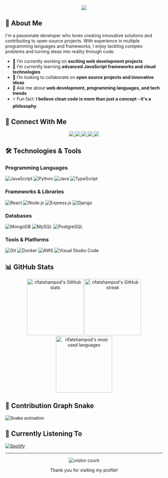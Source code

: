 <!-- Header Section with Animation -->
<div align="center">
  <img src="https://capsule-render.vercel.app/api?type=waving&color=gradient&height=200&section=header&text=rifatshampod's%20Profile&fontSize=40&fontAlignY=35&animation=fadeIn" />
</div>

<!-- Introduction Section -->
## 👋 About Me

I'm a passionate developer who loves creating innovative solutions and contributing to open-source projects. With experience in multiple programming languages and frameworks, I enjoy tackling complex problems and turning ideas into reality through code.

- 🔭 I’m currently working on **exciting web development projects**
- 🌱 I’m currently learning **advanced JavaScript frameworks and cloud technologies**
- 👯 I’m looking to collaborate on **open source projects and innovative ideas**
- 💬 Ask me about **web development, programming languages, and tech trends**
- ⚡ Fun fact: **I believe clean code is more than just a concept - it's a philosophy**

<!-- Social Media Links -->
## 📱 Connect With Me

<div align="center">
  <a href="https://linkedin.com/in/yourprofile">
    <img src="https://img.shields.io/badge/LinkedIn-0077B5?style=for-the-badge&logo=linkedin&logoColor=white" />
  </a>
  <a href="https://twitter.com/yourprofile">
    <img src="https://img.shields.io/badge/Twitter-1DA1F2?style=for-the-badge&logo=twitter&logoColor=white" />
  </a>
  <a href="https://dev.to/yourprofile">
    <img src="https://img.shields.io/badge/Dev.to-0A0A0A?style=for-the-badge&logo=devdotto&logoColor=white" />
  </a>
  <a href="https://medium.com/@yourprofile">
    <img src="https://img.shields.io/badge/Medium-12100E?style=for-the-badge&logo=medium&logoColor=white" />
  </a>
  <a href="https://instagram.com/yourprofile">
    <img src="https://img.shields.io/badge/Instagram-E4405F?style=for-the-badge&logo=instagram&logoColor=white" />
  </a>
</div>

<!-- Skills Section -->
## 🛠️ Technologies & Tools

### Programming Languages
![JavaScript](https://img.shields.io/badge/JavaScript-F7DF1E?style=for-the-badge&logo=javascript&logoColor=black)
![Python](https://img.shields.io/badge/Python-3776AB?style=for-the-badge&logo=python&logoColor=white)
![Java](https://img.shields.io/badge/Java-ED8B00?style=for-the-badge&logo=openjdk&logoColor=white)
![TypeScript](https://img.shields.io/badge/TypeScript-007ACC?style=for-the-badge&logo=typescript&logoColor=white)

### Frameworks & Libraries
![React](https://img.shields.io/badge/React-20232A?style=for-the-badge&logo=react&logoColor=61DAFB)
![Node.js](https://img.shields.io/badge/Node.js-43853D?style=for-the-badge&logo=node.js&logoColor=white)
![Express.js](https://img.shields.io/badge/Express.js-404D59?style=for-the-badge)
![Django](https://img.shields.io/badge/Django-092E20?style=for-the-badge&logo=django&logoColor=white)

### Databases
![MongoDB](https://img.shields.io/badge/MongoDB-4EA94B?style=for-the-badge&logo=mongodb&logoColor=white)
![MySQL](https://img.shields.io/badge/MySQL-00000F?style=for-the-badge&logo=mysql&logoColor=white)
![PostgreSQL](https://img.shields.io/badge/PostgreSQL-316192?style=for-the-badge&logo=postgresql&logoColor=white)

### Tools & Platforms
![Git](https://img.shields.io/badge/Git-F05032?style=for-the-badge&logo=git&logoColor=white)
![Docker](https://img.shields.io/badge/Docker-2496ED?style=for-the-badge&logo=docker&logoColor=white)
![AWS](https://img.shields.io/badge/AWS-232F3E?style=for-the-badge&logo=amazon-aws&logoColor=white)
![Visual Studio Code](https://img.shields.io/badge/Visual_Studio_Code-0078D4?style=for-the-badge&logo=visual-studio-code&logoColor=white)

<!-- GitHub Stats Section -->
## 📊 GitHub Stats

<div align="center">
  <img src="https://github-readme-stats.vercel.app/api?username=rifatshampod&show_icons=true&theme=radical&hide_border=true" alt="rifatshampod's GitHub stats" height="180" />
  <img src="https://github-readme-streak-stats.herokuapp.com/?user=rifatshampod&theme=radical&hide_border=true" alt="rifatshampod's GitHub streak" height="180" />
  <img src="https://github-readme-stats.vercel.app/api/top-langs/?username=rifatshampod&layout=compact&theme=radical&hide_border=true" alt="rifatshampod's most used languages" height="180" />
</div>

<!-- Snake Animation -->
## 🐍 Contribution Graph Snake
![Snake animation](https://github.com/rifatshampod/rifatshampod/blob/output/github-contribution-grid-snake.svg)

<!-- Spotify Status -->
## 🎵 Currently Listening To

[![Spotify](https://spotify-github-profile.vercel.app/api/view?uid=your_spotify_id&cover_image=true&theme=novatorem)](https://spotify-github-profile.vercel.app/api/view?uid=your_spotify_id&redirect=true)

<!-- Footer -->
---

<div align="center">
  <img src="https://visitor-badge.laobi.icu/badge?page_id=rifatshampod.rifatshampod" alt="visitor count"/>
  <p>Thank you for visiting my profile!</p>
</div>
